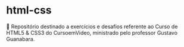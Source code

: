 # html-css
 🖖 Repositório destinado a exercícios e desafios referente ao Curso de HTML5 & CSS3 do CursoemVideo, ministrado pelo professor Gustavo Guanabara. 